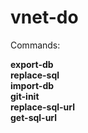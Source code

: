 # vnet-do


Commands: 

**export-db** <br />
**replace-sql** <br />
**import-db** <br />
**git-init** <br />
**replace-sql-url** <br />
**get-sql-url** <br />